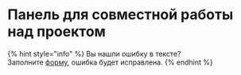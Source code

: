 # Панель для совместной работы над проектом

{% hint style="info" %}
Вы нашли ошибку в тексте?\
Заполните [форму](https://forms.gle/191Za6muNDFdTQkU6), ошибка будет исправлена.
{% endhint %}
